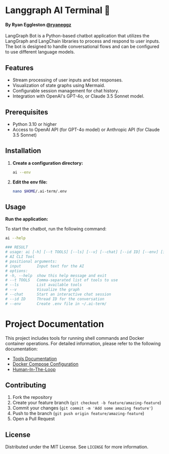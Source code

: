 # Langgraph AI Terminal 🤖
#### By Ryan Eggleston [@ryaneggz](https://github.com/ryaneggz)

LangGraph Bot is a Python-based chatbot application that utilizes the LangGraph and LangChain libraries to process and respond to user inputs. The bot is designed to handle conversational flows and can be configured to use different language models.

## Features

- Stream processing of user inputs and bot responses.
- Visualization of state graphs using Mermaid.
- Configurable session management for chat history.
- Integration with OpenAI's GPT-4o, or Claude 3.5 Sonnet model.

## Prerequisites

- Python 3.10 or higher
- Access to OpenAI API (for GPT-4o model) or Anthropic API (for Claude 3.5 Sonnet)

## Installation

1. **Create a configuration directory:**

   ```bash
   ai --env
   ```

2. **Edit the env file:**

   ```bash
   nano $HOME/.ai-term/.env
   ```

## Usage

**Run the application:**

   To start the chatbot, run the following command:

   ```bash
   ai --help

   ### RESULT
   # usage: ai [-h] [--t TOOLS] [--ls] [--v] [--chat] [--id ID] [--env] [input ...]
   # AI CLI Tool
   # positional arguments:
   # input       Input text for the AI
   # options:
   # -h, --help  show this help message and exit
   # --t TOOLS   Comma-separated list of tools to use
   # --ls        List available tools
   # --v         Visualize the graph
   # --chat      Start an interactive chat session
   # --id ID     Thread ID for the conversation
   # --env       Create .env file in ~/.ai-term/
   ```
# Project Documentation

This project includes tools for running shell commands and Docker container operations. For detailed information, please refer to the following documentation:

- [Tools Documentation](./docs/tools.md)
- [Docker Compose Configuration](./docs/docker-compose.md)
- [Human-In-The-Loop](https://langchain-ai.github.io/langgraph/how-tos/create-react-agent-hitl/#usage)


## Contributing

1. Fork the repository
2. Create your feature branch (`git checkout -b feature/amazing-feature`)
3. Commit your changes (`git commit -m 'Add some amazing feature'`)
4. Push to the branch (`git push origin feature/amazing-feature`)
5. Open a Pull Request

## License

Distributed under the MIT License. See `LICENSE` for more information.
